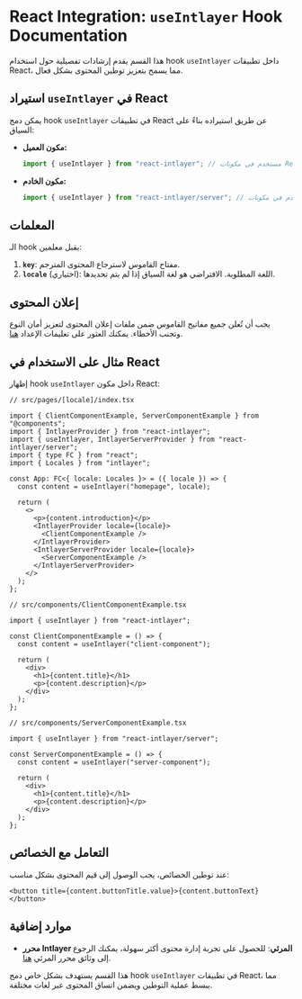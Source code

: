 # React Integration: `useIntlayer` Hook Documentation

هذا القسم يقدم إرشادات تفصيلية حول استخدام hook `useIntlayer` داخل تطبيقات React، مما يسمح بتعزيز توطين المحتوى بشكل فعال.

## استيراد `useIntlayer` في React

يمكن دمج hook `useIntlayer` في تطبيقات React عن طريق استيراده بناءً على السياق:

- **مكون العميل:**

  ```javascript
  import { useIntlayer } from "react-intlayer"; // مستخدم في مكونات React على جانب العميل
  ```

- **مكون الخادم:**

  ```javascript
  import { useIntlayer } from "react-intlayer/server"; // مستخدم في مكونات React على جانب الخادم
  ```

## المعلمات

الـ hook يقبل معلمين:

1. **`key`**: مفتاح القاموس لاسترجاع المحتوى المترجم.
2. **`locale`** (اختياري): اللغة المطلوبة. الافتراضي هو لغة السياق إذا لم يتم تحديدها.

## إعلان المحتوى

يجب أن تُعلن جميع مفاتيح القاموس ضمن ملفات إعلان المحتوى لتعزيز أمان النوع وتجنب الأخطاء. يمكنك العثور على تعليمات الإعداد [هنا](https://github.com/aymericzip/intlayer/blob/main/docs/ar/content_declaration/get_started.md).

## مثال على الاستخدام في React

إظهار hook `useIntlayer` داخل مكون React:

```tsx
// src/pages/[locale]/index.tsx

import { ClientComponentExample, ServerComponentExample } from "@components";
import { IntlayerProvider } from "react-intlayer";
import { useIntlayer, IntlayerServerProvider } from "react-intlayer/server";
import { type FC } from "react";
import { Locales } from "intlayer";

const App: FC<{ locale: Locales }> = ({ locale }) => {
  const content = useIntlayer("homepage", locale);

  return (
    <>
      <p>{content.introduction}</p>
      <IntlayerProvider locale={locale}>
        <ClientComponentExample />
      </IntlayerProvider>
      <IntlayerServerProvider locale={locale}>
        <ServerComponentExample />
      </IntlayerServerProvider>
    </>
  );
};
```

```tsx
// src/components/ClientComponentExample.tsx

import { useIntlayer } from "react-intlayer";

const ClientComponentExample = () => {
  const content = useIntlayer("client-component");

  return (
    <div>
      <h1>{content.title}</h1>
      <p>{content.description}</p>
    </div>
  );
};
```

```tsx
// src/components/ServerComponentExample.tsx

import { useIntlayer } from "react-intlayer/server";

const ServerComponentExample = () => {
  const content = useIntlayer("server-component");

  return (
    <div>
      <h1>{content.title}</h1>
      <p>{content.description}</p>
    </div>
  );
};
```

## التعامل مع الخصائص

عند توطين الخصائص، يجب الوصول إلى قيم المحتوى بشكل مناسب:

```tsx
<button title={content.buttonTitle.value}>{content.buttonText}</button>
```

## موارد إضافية

- **محرر Intlayer المرئي**: للحصول على تجربة إدارة محتوى أكثر سهولة، يمكنك الرجوع إلى وثائق محرر المرئي [هنا](https://github.com/aymericzip/intlayer/blob/main/docs/ar/intlayer_editor.md).

هذا القسم يستهدف بشكل خاص دمج hook `useIntlayer` في تطبيقات React، مما يبسط عملية التوطين ويضمن اتساق المحتوى عبر لغات مختلفة.
